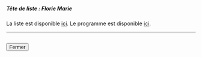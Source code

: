 ##### Tête de liste : Florie Marie

La liste est disponible [ici](https://wiki.partipirate.org/%C3%89lections/Europ%C3%A9ennes/2019#Candidats). Le programme est disponible [ici](https://europeennes.partipirate.org/programme.html).

<hr>
<h2><button class="btn btn-default btn-sm" onclick="piratesclose()">Fermer</button></h2>
